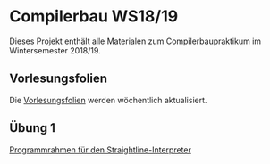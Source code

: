# Compilerbau WS18/19

Dieses Projekt enthält alle Materialen zum Compilerbaupraktikum im
Wintersemester 2018/19.

## Vorlesungsfolien

Die [Vorlesungsfolien](lecture/slides.pdf) werden wöchentlich
aktualisiert.

## Übung 1

[Programmrahmen für den Straightline-Interpreter](src/Straightline)
